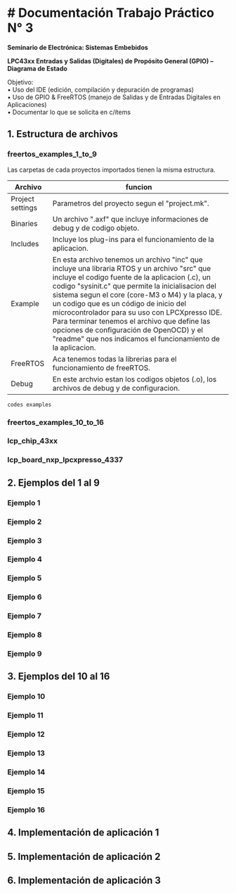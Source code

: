 # # Documentación Trabajo Práctico N° 3

**Seminario de Electrónica: Sistemas Embebidos**

**LPC43xx Entradas y Salidas (Digitales) de Propósito General (GPIO) – Diagrama de Estado**

Objetivo:  
• Uso del IDE (edición, compilación y depuración de programas)  
• Uso de GPIO & FreeRTOS (manejo de Salidas y de Entradas Digitales en Aplicaciones)  
• Documentar lo que se solicita en c/ítems

## 1. Estructura de archivos

### freertos_examples_1_to_9

Las carpetas de cada proyectos importados tienen la misma estructura.

| Archivo | funcion |
| ----- | ---- |
| Project settings | Parametros del proyecto segun el "project.mk". |
| Binaries |  Un archivo ".axf" que incluye informaciones de debug y de codigo objeto. |
| Includes | Incluye los plug-ins para el funcionamiento de la aplicacion.  |
| Example |  En esta archivo tenemos un archivo "inc" que incluye una libraria RTOS y un archivo "src" que incluye el codigo fuente de la aplicacion (.c), un codigo "sysinit.c" que permite la inicialisacion del sistema segun el core (core-M3 o M4) y la placa, y un codigo que es un código de inicio del microcontrolador para su uso con LPCXpresso IDE. Para terminar tenemos el archivo que define las opciones de configuración de OpenOCD) y el "readme" que nos indicamos el funcionamiento de la aplicacion.|
| FreeRTOS |  Aca tenemos todas la librerias para el funcionamiento de freeRTOS. |
| Debug |  En este archvio estan los codigos objetos (.o), los archivos de debug y de configuracion. |

```
codes examples
```

### freertos_examples_10_to_16

### lcp_chip_43xx

### lcp_board_nxp_lpcxpresso_4337


## 2. Ejemplos del 1 al 9

### Ejemplo 1



### Ejemplo 2


### Ejemplo 3


### Ejemplo 4


### Ejemplo 5


### Ejemplo 6


### Ejemplo 7


### Ejemplo 8


### Ejemplo 9


## 3. Ejemplos del 10 al 16

### Ejemplo 10


### Ejemplo 11


### Ejemplo 12


### Ejemplo 13


### Ejemplo 14


### Ejemplo 15


### Ejemplo 16


## 4. Implementación de aplicación 1



## 5. Implementación de aplicación 2



## 6. Implementación de aplicación 3
